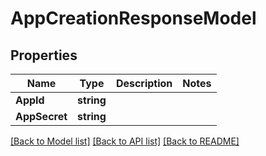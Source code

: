 # AppCreationResponseModel

## Properties
Name | Type | Description | Notes
------------ | ------------- | ------------- | -------------
**AppId** | **string** |  | 
**AppSecret** | **string** |  | 

[[Back to Model list]](../README.md#documentation-for-models) [[Back to API list]](../README.md#documentation-for-api-endpoints) [[Back to README]](../README.md)



